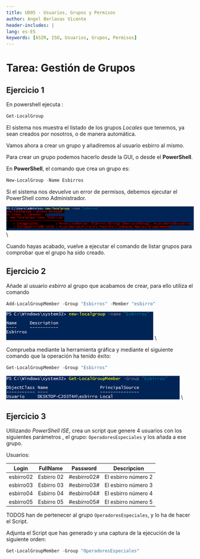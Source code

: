 ```yaml
---
title: UD05 - Usuarios, Grupos y Permisos
author: Angel Berlanas Vicente
header-includes: |
lang: es-ES
keywords: [ASIR, ISO, Usuarios, Grupos, Permisos]
---
```


# Tarea: Gestión de Grupos

## Ejercicio 1

En powershell ejecuta :

``` powershell
Get-LocalGroup
```

El sistema nos muestra el listado de los grupos *Locales* que tenemos, ya sean creados por nosotros, o de manera automática.

Vamos ahora a crear un grupo y añadiremos al usuario esbirro al mismo.

Para crear un grupo podemos hacerlo desde la GUI, o desde el **PowerShell**.

En **PowerShell**, el comando que crea un grupo es:

``` powershell
New-LocalGroup -Name Esbirros
```

Si el sistema nos devuelve un error de permisos, debemos ejecutar el PowerShell como Administrador.

![Error de permisos](GruposBasicos/grupos_01.png)
\ 

Cuando hayas acabado, vuelve a ejecutar el comando de listar grupos para comprobar que el grupo ha sido creado.

## Ejercicio 2

Añade al usuario *esbirro* al grupo que acabamos de crear, para ello utiliza el comando 

``` powershell
Add-LocalGroupMember -Group "Esbirros" -Member "esbirro"
```

![Grupo creado](GruposBasicos/grupos_31-32.png)
\ 

Comprueba mediante la herramienta gráfica y mediante el siguiente comando que la operación ha tenido éxito:

``` powershell
Get-LocalGroupMember -Group "Esbirros"
```

![Miembros de Esbirros](GruposBasicos/grupos_35-12.png)
\

## Ejercicio 3

Utilizando *PowerShell ISE*, crea un script que genere 4 usuarios con los siguientes parámetros , el grupo: `OperadoresEspeciales` y los añada a ese grupo.

Usuarios:

| Login | FullName | Password | Descripcion | 
| ----- | -------- | -------- | ----------- |
|esbirro02| Esbirro 02 | #esbirro02# | El esbirro número 2|
|esbirro03| Esbirro 03 | #esbirro03# | El esbirro número 3|
|esbirro04| Esbirro 04 | #esbirro04# | El esbirro número 4|
|esbirro05| Esbirro 05 | #esbirro05# | El esbirro número 5|

TODOS han de pertenecer al grupo `OperadoresEspeciales`, y lo ha de hacer el Script.

Adjunta el Script que has generado y una captura de la ejecución de la siguiente orden:

``` powershell
Get-LocalGroupMember -Group "OperadoresEspeciales"
```
